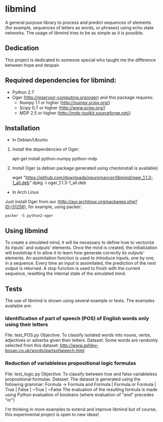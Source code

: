 libmind
=======

A general purpose library to process and predict sequences of elements (for example, sequences 
of letters as words, or phrases) using echo state networks. The usage of libmind tries to be as simple 
as it is possible.

## Dedication
This project is dedicated to someone special who taught me the difference between hope and 
despair.

## Required dependencies for libmind:

* Python 2.7
* Oger                           (http://reservoir-computing.org/oger) 
  and this package requires:
     - Numpy 1.1 or higher       (http://numpy.scipy.org/)   
     - Scipy 0.7 or higher       (http://www.scipy.org/)
     - MDP 2.5 or higher         (http://mdp-toolkit.sourceforge.net/)

## Installation

* In Debian/Ubuntu

1. Install the dependencies of Oger:


    apt-get install python-numpy python-mdp 


2. Install Oger (a debian package generated using checkinstall is available)


    wget "https://github.com/downloads/neuromancer/libmind/oger_1.1.3-1_all.deb"
    dpkg -i oger_1.1.3-1_all.deb


* In Arch Linux

Just install Oger from aur (http://aur.archlinux.org/packages.php?ID=51256), for example, using packer:

    packer -S python2-oger

## Using libmind

To create a simulated mind, it will be necessary to define how to vectorize its inputs' and outputs' elements. 
Once the mind is created, the initialization will bootstrap it to allow it to learn how generate
correctly its outputs' elements. An assimilation function is used to introduce inputs, one by one, in a 
sequence. Every time an input is assimilated, the prediction of the next output is returned. 
A stop function is used to finish with the current sequence, resetting the internal state of 
the simulated mind.

## Tests

The use of libmind is shown using several example or tests. The examples available are:

### Identification of part of speech (POS) of English words only using their letters

File:      test_POS.py
Objective: To classify isolated words into nouns, verbs, adjectives or adverbs given their letters.
Dataset:   Some words are randomly selected from this dataset: 
           http://www.ashley-bovan.co.uk/words/partsofspeech.html 
           

### Reduction of variableless propositional logic formulas

File:      test_logic.py
Objective: To classify between true and false variableless propositional formulas. 
Dataset:   The dataset is generated using the following grammar:
           Formula -> Formula and Formula | Formula or Formula | True | False | ~True | ~False
           The evaluation of the resulting formula is made using Python evaluation of booleans 
           (where evaluation of "and" precedes "or") 


I'm thinking in more examples to extend and improve libmind but of course, this experimental project is 
open to new ideas!
